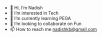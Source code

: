 - 👋 Hi, I’m Nadish
- 👀 I’m interested in Tech
- 🌱 I’m currently learning PEGA
- 💞️ I’m looking to collaborate on Fun
- 📫 How to reach me nadishkb@gmail.com

<!---
nadish2002/nadish2002 is a ✨ special ✨ repository because its `README.md` (this file) appears on your GitHub profile.
You can click the Preview link to take a look at your changes.
--->
